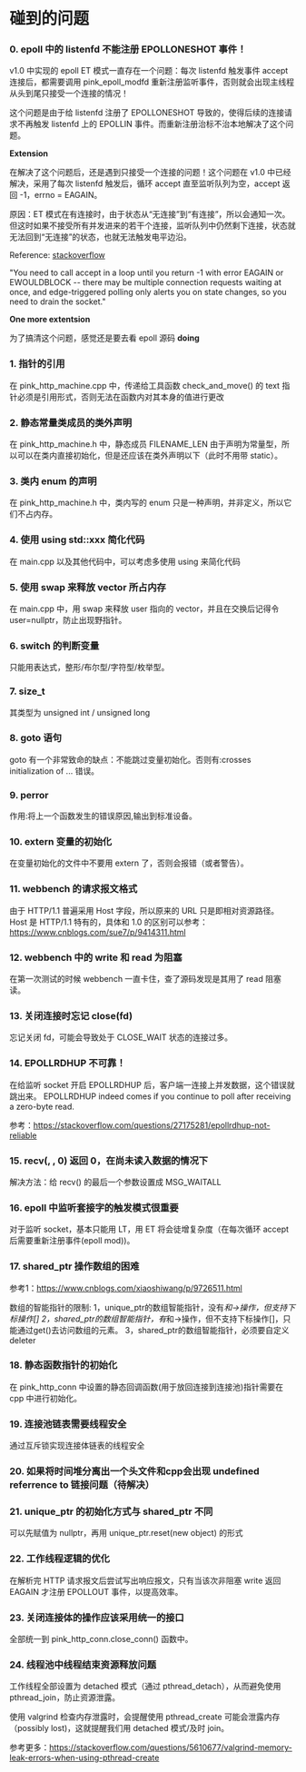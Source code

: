 # 碰到的问题

### 0. epoll 中的 listenfd 不能注册 EPOLLONESHOT 事件！
v1.0 中实现的 epoll ET 模式一直存在一个问题：每次 listenfd 触发事件 accept 连接后，都需要调用 pink_epoll_modfd 重新注册监听事件，否则就会出现主线程从头到尾只接受一个连接的情况！

这个问题是由于给 listenfd 注册了 EPOLLONESHOT 导致的，使得后续的连接请求不再触发 listenfd 上的 EPOLLIN 事件。而重新注册治标不治本地解决了这个问题。

**Extension**

在解决了这个问题后，还是遇到只接受一个连接的问题！这个问题在 v1.0 中已经解决，采用了每次 listenfd 触发后，循环 accept 直至监听队列为空，accept 返回 -1，errno = EAGAIN。

原因：ET 模式在有连接时，由于状态从“无连接”到“有连接”，所以会通知一次。但这时如果不接受所有并发进来的若干个连接，监听队列中仍然剩下连接，状态就无法回到“无连接”的状态，也就无法触发电平边沿。

Reference: [stackoverflow](https://stackoverflow.com/questions/12145668/blocking-accept)

"You need to call accept in a loop until you return -1 with error EAGAIN or EWOULDBLOCK -- there may be multiple connection requests waiting at once, and edge-triggered polling only alerts you on state changes, so you need to drain the socket."

**One more extentsion**

为了搞清这个问题，感觉还是要去看 epoll 源码 **doing**

### 1. 指针的引用
在 pink_http_machine.cpp 中，传递给工具函数 check_and_move() 的 text 指针必须是引用形式，否则无法在函数内对其本身的值进行更改

### 2. 静态常量类成员的类外声明
在 pink_http_machine.h 中，静态成员 FILENAME_LEN 由于声明为常量型，所以可以在类内直接初始化，但是还应该在类外声明以下（此时不用带 static）。

### 3. 类内 enum 的声明
在 pink_http_machine.h 中，类内写的 enum 只是一种声明，并非定义，所以它们不占内存。

### 4. 使用 using std::xxx 简化代码
在 main.cpp 以及其他代码中，可以考虑多使用 using 来简化代码

### 5. 使用 swap 来释放 vector 所占内存
在 main.cpp 中，用 swap 来释放 user 指向的 vector，并且在交换后记得令 user=nullptr，防止出现野指针。

### 6. switch 的判断变量
只能用表达式，整形/布尔型/字符型/枚举型。

### 7. size_t
其类型为 unsigned int / unsigned long

### 8. goto 语句
goto 有一个非常致命的缺点：不能跳过变量初始化。否则有:crosses initialization of ... 错误。

### 9. perror
作用:将上一个函数发生的错误原因,输出到标准设备。

### 10. extern 变量的初始化
在变量初始化的文件中不要用 extern 了，否则会报错（或者警告）。

### 11. webbench 的请求报文格式
由于 HTTP/1.1 普遍采用 Host 字段，所以原来的 URL 只是即相对资源路径。<br>
Host 是 HTTP/1.1 特有的，具体和 1.0 的区别可以参考：https://www.cnblogs.com/sue7/p/9414311.html

### 12. webbench 中的 write 和 read 为阻塞
在第一次测试的时候 webbench 一直卡住，查了源码发现是其用了 read 阻塞读。

### 13. 关闭连接时忘记 close(fd)

忘记关闭 fd，可能会导致处于 CLOSE_WAIT 状态的连接过多。

### 14. EPOLLRDHUP 不可靠！
在给监听 socket 开启 EPOLLRDHUP 后，客户端一连接上并发数据，这个错误就跳出来。
EPOLLRDHUP indeed comes if you continue to poll after receiving a zero-byte read.

参考：https://stackoverflow.com/questions/27175281/epollrdhup-not-reliable

### 15. recv(, , 0) 返回 0，在尚未读入数据的情况下
解决方法：给 recv() 的最后一个参数设置成 MSG_WAITALL

### 16. epoll 中监听套接字的触发模式很重要

对于监听 socket，基本只能用 LT，用 ET 将会徒增复杂度（在每次循环 accept 后需要重新注册事件(epoll mod))。

### 17. shared_ptr 操作数组的困难
参考1：https://www.cnblogs.com/xiaoshiwang/p/9726511.html

数组的智能指针的限制:
1，unique_ptr的数组智能指针，没有*和->操作，但支持下标操作[]
2，shared_ptr的数组智能指针，有*和->操作，但不支持下标操作[]，只能通过get()去访问数组的元素。
3，shared_ptr的数组智能指针，必须要自定义deleter

### 18. 静态函数指针的初始化
在 pink_http_conn 中设置的静态回调函数(用于放回连接到连接池)指针需要在 cpp 中进行初始化。

### 19. 连接池链表需要线程安全
通过互斥锁实现连接体链表的线程安全

### 20. 如果将时间堆分离出一个头文件和cpp会出现 undefined referrence to 链接问题（待解决）

### 21. unique_ptr 的初始化方式与 shared_ptr 不同
可以先赋值为 nullptr，再用 unique_ptr.reset(new object) 的形式

### 22. 工作线程逻辑的优化
在解析完 HTTP 请求报文后尝试写出响应报文，只有当该次非阻塞 write 返回 EAGAIN 才注册 EPOLLOUT 事件，以提高效率。

### 23. 关闭连接体的操作应该采用统一的接口
全部统一到 pink_http_conn.close_conn() 函数中。

### 24. 线程池中线程结束资源释放问题
工作线程全部设置为 detached 模式（通过 pthread_detach），从而避免使用 pthread_join，防止资源泄露。

使用 valgrind 检查内存泄露时，会提醒使用 pthread_create 可能会泄露内存（possibly lost)，这就提醒我们用 detached 模式/及时 join。

参考更多：https://stackoverflow.com/questions/5610677/valgrind-memory-leak-errors-when-using-pthread-create
